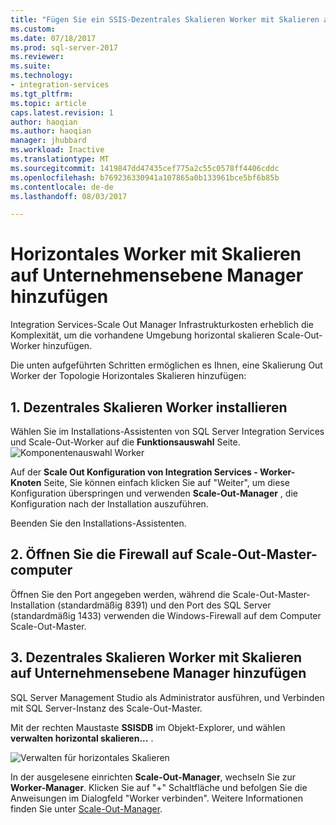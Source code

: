 ```yaml
---
title: "Fügen Sie ein SSIS-Dezentrales Skalieren Worker mit Skalieren auf Unternehmensebene Manager | Microsoft Docs"
ms.custom: 
ms.date: 07/18/2017
ms.prod: sql-server-2017
ms.reviewer: 
ms.suite: 
ms.technology:
- integration-services
ms.tgt_pltfrm: 
ms.topic: article
caps.latest.revision: 1
author: haoqian
ms.author: haoqian
manager: jhubbard
ms.workload: Inactive
ms.translationtype: MT
ms.sourcegitcommit: 1419847dd47435cef775a2c55c0578ff4406cddc
ms.openlocfilehash: b769236330941a107865a0b133961bce5bf6b85b
ms.contentlocale: de-de
ms.lasthandoff: 08/03/2017

---
```

# <a name="add-a-scale-out-worker-with-scale-out-manager"></a>Horizontales Worker mit Skalieren auf Unternehmensebene Manager hinzufügen

Integration Services-Scale Out Manager Infrastrukturkosten erheblich die Komplexität, um die vorhandene Umgebung horizontal skalieren Scale-Out-Worker hinzufügen. 

Die unten aufgeführten Schritten ermöglichen es Ihnen, eine Skalierung Out Worker der Topologie Horizontales Skalieren hinzufügen:

## <a name="1-install-scale-out-worker"></a>1. Dezentrales Skalieren Worker installieren
Wählen Sie im Installations-Assistenten von SQL Server Integration Services und Scale-Out-Worker auf die **Funktionsauswahl** Seite. 
![Komponentenauswahl Worker](media/feature-select-worker.PNG)

Auf der **Scale Out Konfiguration von Integration Services - Worker-Knoten** Seite, Sie können einfach klicken Sie auf "Weiter", um diese Konfiguration überspringen und verwenden **Scale-Out-Manager** , die Konfiguration nach der Installation auszuführen.

Beenden Sie den Installations-Assistenten.

## <a name="2-open-firewall-on-scale-out-master-computer"></a>2. Öffnen Sie die Firewall auf Scale-Out-Master-computer
Öffnen Sie den Port angegeben werden, während die Scale-Out-Master-Installation (standardmäßig 8391) und den Port des SQL Server (standardmäßig 1433) verwenden die Windows-Firewall auf dem Computer Scale-Out-Master.

## <a name="3-add-scale-out-worker-with-scale-out-manager"></a>3. Dezentrales Skalieren Worker mit Skalieren auf Unternehmensebene Manager hinzufügen
SQL Server Management Studio als Administrator ausführen, und Verbinden mit SQL Server-Instanz des Scale-Out-Master.

Mit der rechten Maustaste **SSISDB** im Objekt-Explorer, und wählen **verwalten horizontal skalieren...** . 

![Verwalten für horizontales Skalieren](media/manage-scale-out.PNG)

In der ausgelesene einrichten **Scale-Out-Manager**, wechseln Sie zur **Worker-Manager**. Klicken Sie auf "+" Schaltfläche und befolgen Sie die Anweisungen im Dialogfeld "Worker verbinden". Weitere Informationen finden Sie unter [Scale-Out-Manager](integration-services-ssis-scale-out-manager.md).

